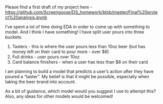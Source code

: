 Please find a first draft of my project here - https://github.com/Screengoose/DS_homework/blob/master/Final%20project%20analysis.ipynb

I’ve spent a lot of time doing EDA in order to come up with something to model.  And I think I have something!  I have split user pours into three buckets:

1. Tasters - this is where the user pours less than 10oz beer (but has money left on their card to pour more - over $6)
2. Full drinks - user pours over 10oz
3. Card balance finishers - when a user has less than $6 on their card

I am planning to build a model that predicts a user’s action after they have poured a “taster”.  My belief is that it might be possible, especially when taking the beer brand into account.

As a bit of guidance, which model would you suggest I use to attempt this?  Also, any ideas for other models would be welcomed!